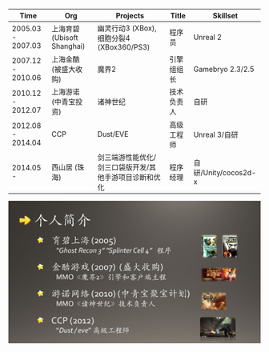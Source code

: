 Time | Org | Projects | Title | Skillset
--------------- | ------------------ | ----------------------------- | --------------------- | -----------------
2005.03 - 2007.03 | 上海育碧 (Ubisoft Shanghai) | 幽灵行动3 (XBox), 细胞分裂4 (XBox360/PS3) | 程序员 | Unreal 2
2007.12 - 2010.06 | 上海金酷 (被盛大收购) | 魔界2 | 引擎组组长 | Gamebryo 2.3/2.5
2010.12 - 2012.07 | 上海游诺 (中青宝投资) | 诸神世纪 | 技术负责人 | 自研
2012.08 - 2014.04 | CCP | Dust/EVE | 高级工程师 | Unreal 3/自研
2014.05 - | 西山居 (珠海) | 剑三端游性能优化/剑三口袋版开发/其他手游项目诊断和优化 | 程序经理 | 自研/Unity/cocos2d-x

![](res.jpg)




